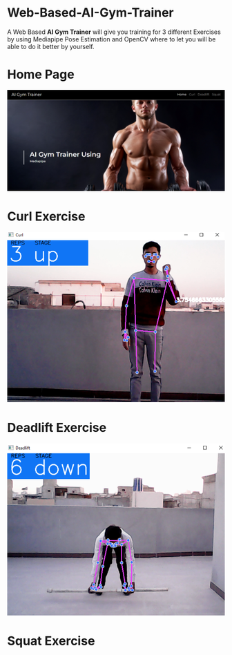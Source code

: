 # Web-Based-AI-Gym-Trainer

A Web Based __AI Gym Trainer__ will give you training for 3 different Exercises by using Mediapipe Pose Estimation and OpenCV where to let you will be able to do it better by yourself.

# Home Page
![](https://github.com/SyedAffan10/Web-Based-AI-Gym-Trainer/blob/71f0ef587be960c1d627e3861d9ae6ca4bfa59bb/Exercise/Home.png)

# Curl Exercise
![](https://github.com/SyedAffan10/Web-Based-AI-Gym-Trainer/blob/71f0ef587be960c1d627e3861d9ae6ca4bfa59bb/Exercise/Curl.png)

# Deadlift Exercise
![](https://github.com/SyedAffan10/Web-Based-AI-Gym-Trainer/blob/71f0ef587be960c1d627e3861d9ae6ca4bfa59bb/Exercise/Deadlift.png)

# Squat Exercise
